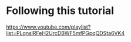 # Following this tutorial

https://www.youtube.com/playlist?list=PLqnslRFeH2UrcDBWF5mfPGpqQDSta6VK4
